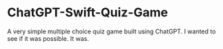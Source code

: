 # ChatGPT-Swift-Quiz-Game
A very simple multiple choice quiz game built using ChatGPT. I wanted to see if it was possible. It was.

